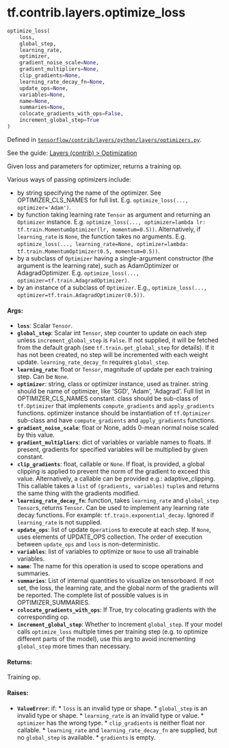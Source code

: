 <div itemscope itemtype="http://developers.google.com/ReferenceObject">
<meta itemprop="name" content="tf.contrib.layers.optimize_loss" />
</div>

# tf.contrib.layers.optimize_loss

``` python
optimize_loss(
    loss,
    global_step,
    learning_rate,
    optimizer,
    gradient_noise_scale=None,
    gradient_multipliers=None,
    clip_gradients=None,
    learning_rate_decay_fn=None,
    update_ops=None,
    variables=None,
    name=None,
    summaries=None,
    colocate_gradients_with_ops=False,
    increment_global_step=True
)
```



Defined in [`tensorflow/contrib/layers/python/layers/optimizers.py`](https://www.tensorflow.org/code/tensorflow/contrib/layers/python/layers/optimizers.py).

See the guide: [Layers (contrib) > Optimization](../../../../../api_guides/python/contrib.layers.md#Optimization)

Given loss and parameters for optimizer, returns a training op.

Various ways of passing optimizers include:

- by string specifying the name of the optimizer. See OPTIMIZER_CLS_NAMES
    for full list. E.g. `optimize_loss(..., optimizer='Adam')`.
- by function taking learning rate `Tensor` as argument and returning an
    `Optimizer` instance. E.g. `optimize_loss(...,
    optimizer=lambda lr: tf.train.MomentumOptimizer(lr, momentum=0.5))`.
  Alternatively, if `learning_rate` is `None`, the function takes no
  arguments. E.g. `optimize_loss(..., learning_rate=None,
    optimizer=lambda: tf.train.MomentumOptimizer(0.5, momentum=0.5))`.
- by a subclass of `Optimizer` having a single-argument constructor
    (the argument is the learning rate), such as AdamOptimizer or
    AdagradOptimizer. E.g. `optimize_loss(...,
    optimizer=tf.train.AdagradOptimizer)`.
- by an instance of a subclass of `Optimizer`.
    E.g., `optimize_loss(..., optimizer=tf.train.AdagradOptimizer(0.5))`.

#### Args:

* <b>`loss`</b>: Scalar `Tensor`.
* <b>`global_step`</b>: Scalar int `Tensor`, step counter to update on each step
               unless `increment_global_step` is `False`. If not supplied,
               it will be fetched from the default graph (see
               `tf.train.get_global_step` for details). If it has
               not been created, no step will be incremented with each weight
               update. `learning_rate_decay_fn` requires `global_step`.
* <b>`learning_rate`</b>: float or `Tensor`, magnitude of update per each training
                 step. Can be `None`.
* <b>`optimizer`</b>: string, class or optimizer instance, used as trainer.
             string should be name of optimizer, like 'SGD',
               'Adam', 'Adagrad'. Full list in OPTIMIZER_CLS_NAMES constant.
             class should be sub-class of `tf.Optimizer` that implements
               `compute_gradients` and `apply_gradients` functions.
             optimizer instance should be instantiation of `tf.Optimizer`
               sub-class and have `compute_gradients` and `apply_gradients`
               functions.
* <b>`gradient_noise_scale`</b>: float or None, adds 0-mean normal noise scaled by this
                        value.
* <b>`gradient_multipliers`</b>: dict of variables or variable names to floats.
                        If present, gradients for specified
                        variables will be multiplied by given constant.
* <b>`clip_gradients`</b>: float, callable or `None`. If float, is provided, a global
    clipping is applied to prevent the norm of the gradient to exceed this
    value. Alternatively, a callable can be provided e.g.: adaptive_clipping.
    This callable takes a `list` of `(gradients, variables)` `tuple`s and
    returns the same thing with the gradients modified.
* <b>`learning_rate_decay_fn`</b>: function, takes `learning_rate` and `global_step`
                          `Tensor`s, returns `Tensor`.
                          Can be used to implement any learning rate decay
                          functions.
                          For example: `tf.train.exponential_decay`.
                          Ignored if `learning_rate` is not supplied.
* <b>`update_ops`</b>: list of update `Operation`s to execute at each step. If `None`,
              uses elements of UPDATE_OPS collection. The order of execution
              between `update_ops` and `loss` is non-deterministic.
* <b>`variables`</b>: list of variables to optimize or
             `None` to use all trainable variables.
* <b>`name`</b>: The name for this operation is used to scope operations and summaries.
* <b>`summaries`</b>: List of internal quantities to visualize on tensorboard. If not
             set, the loss, the learning rate, and the global norm of the
             gradients will be reported. The complete list of possible values
             is in OPTIMIZER_SUMMARIES.
* <b>`colocate_gradients_with_ops`</b>: If True, try colocating gradients with the
                               corresponding op.
* <b>`increment_global_step`</b>: Whether to increment `global_step`. If your model
    calls `optimize_loss` multiple times per training step (e.g. to optimize
    different parts of the model), use this arg to avoid incrementing
    `global_step` more times than necessary.


#### Returns:

Training op.


#### Raises:

* <b>`ValueError`</b>: if:
      * `loss` is an invalid type or shape.
      * `global_step` is an invalid type or shape.
      * `learning_rate` is an invalid type or value.
      * `optimizer` has the wrong type.
      * `clip_gradients` is neither float nor callable.
      * `learning_rate` and `learning_rate_decay_fn` are supplied, but no
        `global_step` is available.
      * `gradients` is empty.